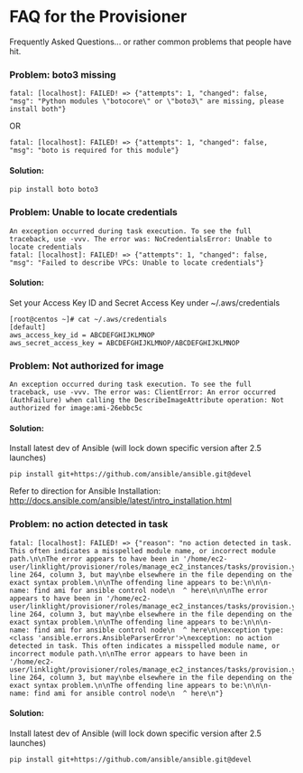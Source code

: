 # FAQ for the Provisioner
Frequently Asked Questions... or rather common problems that people have hit.

### Problem: boto3 missing

```
fatal: [localhost]: FAILED! => {"attempts": 1, "changed": false, "msg": "Python modules \"botocore\" or \"boto3\" are missing, please install both"}
```

OR

```
fatal: [localhost]: FAILED! => {"attempts": 1, "changed": false, "msg": "boto is required for this module"}
```

#### Solution:

```
pip install boto boto3
```


### Problem: Unable to locate credentials

```
An exception occurred during task execution. To see the full traceback, use -vvv. The error was: NoCredentialsError: Unable to locate credentials
fatal: [localhost]: FAILED! => {"attempts": 1, "changed": false, "msg": "Failed to describe VPCs: Unable to locate credentials"}
```

#### Solution:

Set your Access Key ID and Secret Access Key under ~/.aws/credentials

```
[root@centos ~]# cat ~/.aws/credentials
[default]
aws_access_key_id = ABCDEFGHIJKLMNOP
aws_secret_access_key = ABCDEFGHIJKLMNOP/ABCDEFGHIJKLMNOP
```

### Problem: Not authorized for image

```
An exception occurred during task execution. To see the full traceback, use -vvv. The error was: ClientError: An error occurred (AuthFailure) when calling the DescribeImageAttribute operation: Not authorized for image:ami-26ebbc5c
```

#### Solution:

Install latest dev of Ansible (will lock down specific version after 2.5 launches)

```
pip install git+https://github.com/ansible/ansible.git@devel
```

Refer to direction for Ansible Installation: http://docs.ansible.com/ansible/latest/intro_installation.html

### Problem: no action detected in task

```
fatal: [localhost]: FAILED! => {"reason": "no action detected in task. This often indicates a misspelled module name, or incorrect module path.\n\nThe error appears to have been in '/home/ec2-user/linklight/provisioner/roles/manage_ec2_instances/tasks/provision.yml': line 264, column 3, but may\nbe elsewhere in the file depending on the exact syntax problem.\n\nThe offending line appears to be:\n\n\n- name: find ami for ansible control node\n  ^ here\n\n\nThe error appears to have been in '/home/ec2-user/linklight/provisioner/roles/manage_ec2_instances/tasks/provision.yml': line 264, column 3, but may\nbe elsewhere in the file depending on the exact syntax problem.\n\nThe offending line appears to be:\n\n\n- name: find ami for ansible control node\n  ^ here\n\nexception type: <class 'ansible.errors.AnsibleParserError'>\nexception: no action detected in task. This often indicates a misspelled module name, or incorrect module path.\n\nThe error appears to have been in '/home/ec2-user/linklight/provisioner/roles/manage_ec2_instances/tasks/provision.yml': line 264, column 3, but may\nbe elsewhere in the file depending on the exact syntax problem.\n\nThe offending line appears to be:\n\n\n- name: find ami for ansible control node\n  ^ here\n"}
```

#### Solution:

Install latest dev of Ansible (will lock down specific version after 2.5 launches)

```
pip install git+https://github.com/ansible/ansible.git@devel
```

